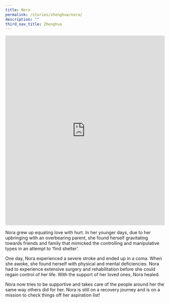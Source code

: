 ```yaml
---
title: Nora
permalink: /stories/zhenghua/nora/
description: ""
third_nav_title: Zhenghua
---
```

<iframe allowfullscreen="" allow="accelerometer; autoplay; clipboard-write; encrypted-media; gyroscope; picture-in-picture; web-share" frameborder="0" title="YouTube video player" src="https://www.youtube.com/embed/FLbyW_ur_IM" height="600" width="100%"></iframe>

Nora grew up equating love with hurt. In her younger days, due to her upbringing with an overbearing parent, she found herself gravitating towards friends and family that mimicked the controlling and manipulative types in an attempt to ‘find shelter’.

One day, Nora experienced a severe stroke and ended up in a coma. When she awoke, she found herself with physical and mental deficiencies. Nora had to experience extensive surgery and rehabilitation before she could regain control of her life. With the support of her loved ones, Nora healed.

Nora now tries to be supportive and takes care of the people around her the same way others did for her. Nora is still on a recovery journey and is on a mission to check things off her aspiration list!